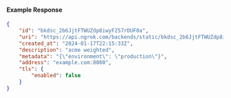 <!-- Code generated for API Clients. DO NOT EDIT. -->

#### Example Response

```json
{
	"id": "bkdsc_2b6JjtFTWUZdp8iwyF257rDUF0a",
	"uri": "https://api.ngrok.com/backends/static/bkdsc_2b6JjtFTWUZdp8iwyF257rDUF0a",
	"created_at": "2024-01-17T22:15:33Z",
	"description": "acme weighted",
	"metadata": "{\"environment\": \"production\"}",
	"address": "example.com:8080",
	"tls": {
		"enabled": false
	}
}
```
